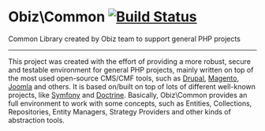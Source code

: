 # Obiz\Common [![Build Status](https://travis-ci.org/Obiz/Common.png?branch=master)](https://travis-ci.org/Obiz/Common?branch=master)

Common Library created by Obiz team to support general PHP projects

---

This project was created with the effort of providing a more robust, secure and
testable environment for general PHP projects, mainly written on top of the most
used open-source CMS/CMF tools, such as [Drupal](http://drupal.org/),
[Magento](http://magentocommerce.com), [Joomla](http://joomla.org) and others.
It is based on/built on top of lots of different well-known projects, like
[Symfony](http://www.doctrine-project.org/) and
[Doctrine](http://www.doctrine-project.org/). Basically, Obiz\Common provides
an full environment to work with some concepts, such as Entities, Collections,
 Repositories, Entity Managers, Strategy Providers and other kinds of abstraction
tools.